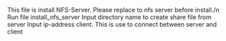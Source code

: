 This file is install NFS-Server. Please replace to nfs server before install./n
Run file install_nfs_server
Input directory name to create share file from server
Input ip-address client. This is use to connect between server and client
